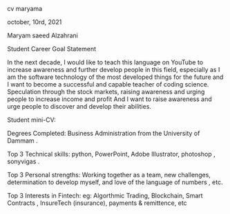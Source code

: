 cv maryama

 october, 10rd, 2021 

 Maryam saeed Alzahrani

Student Career Goal Statement


 In the next decade, I would like to teach this language on YouTube to increase awareness and further develop people in this field, especially as I am the software technology of the most developed things for the future and I want to become a successful and capable teacher of  coding science.
 Speculation through the stock markets, raising awareness and urging people to increase income and profit 
 And I want to raise awareness and urge people to discover and develop their abilities. 

Student mini-CV:


Degrees Completed:
Business Administration from the University of Dammam .

Top 3 Technical skills:
python,  PowerPoint, Adobe Illustrator, photoshop , sonyvigas . 

Top 3 Personal strengths:
 Working together as a team, new challenges, determination to develop myself, and love of the language of numbers , etc. 
 
Top 3 Interests in Fintech:
eg: Algorthmic Trading, Blockchain, Smart Contracts , InsureTech (insurance), payments & remittence, etc 